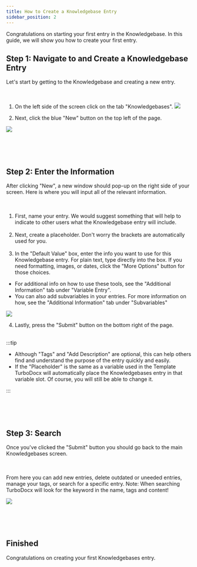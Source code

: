 ```yaml
---
title: How to Create a Knowledgebase Entry
sidebar_position: 2
---
```


Congratulations on starting your first entry in the Knowledgebase. In this guide, we will show you how to create your first entry.


## Step 1: Navigate to and Create a Knowledgebase Entry
Let's start by getting to the Knowledgebase and creating a new entry. <br/><br/><br/>

1. On the left side of the screen click on the tab "Knowledgebases".
![](/img/how_to_create_knowledgebases/step_1.png)

2. Next, click the blue "New" button on the top left of the page.

![](/img/how_to_create_knowledgebases/step_2a.png)

<br/><br/><br/>

## Step 2: Enter the Information

After clicking "New", a new window should pop-up on the right side of your screen. Here is where you will input all of the relevant information. <br/><br/><br/>

1. First, name your entry. We would suggest something that will help to indicate to other users what the Knowledgebase entry will include.
<br/><br/>
2. Next, create a placeholder. Don't worry the brackets are automatically used for you.
<br/><br/>
3. In the "Default Value" box, enter the info you want to use for this Knowledgebase entry. For plain text, type directly into the box. If you need formatting, images, or dates, click the "More Options" button for those choices. 
- For additional info on how to use these tools, see the "Additional Information" tab under "Variable Entry".
- You can also add subvariables in your entries. For more information on how, see the "Additional Information" tab under "Subvariables"

![](/img/how_to_create_knowledgebases/step_8.png)

4. Lastly, press the "Submit" button on the bottom right of the page.
<br/><br/>

:::tip


- Although "Tags" and "Add Description" are optional, this can help others find and understand the purpose of the entry quickly and easily.
- If the "Placeholder" is the same as a variable used in the Template TurboDocx will automatically place the Knowledgebases entry in that variable slot. Of course, you will still be able to change it.


:::


<br/><br/><br/>


## Step 3: Search


Once you've clicked the "Submit" button you should go back to the main Knowledgebases screen.<br/><br/><br/>


From here you can add new entries, delete outdated or uneeded entries, manage your tags, or search for a specific entry. Note: When searching TurboDocx will look for the keyword in the name, tags and content!


![](/img/how_to_create_knowledgebases/step_2b.png)

<br/><br/><br/>

## Finished

Congratulations on creating your first Knowledgebases entry. 